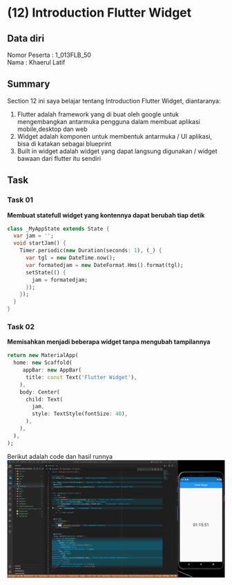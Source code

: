 # (12) Introduction Flutter Widget
## Data diri 
Nomor Peserta  : 1_013FLB_50  <br />
Nama : Khaerul Latif

## Summary 
Section 12 ini saya belajar tentang Introduction Flutter Widget, diantaranya:
1. Flutter adalah framework yang di buat oleh google untuk mengembangkan antarmuka pengguna dalam membuat aplikasi mobile,desktop dan web
2. Widget adalah komponen untuk membentuk antarmuka / UI aplikasi, bisa di katakan sebagai blueprint 
3. Built in widget adalah widget yang dapat langsung digunakan / widget bawaan dari flutter itu sendiri

## Task
### Task 01
**Membuat statefull widget yang kontennya dapat berubah tiap detik**
```dart
class _MyAppState extends State { 
  var jam = '';
  void startJam() {
    Timer.periodic(new Duration(seconds: 1), (_) {
      var tgl = new DateTime.now();
      var formatedjam = new DateFormat.Hms().format(tgl);
      setState(() {
        jam = formatedjam;
      });
    });
  }
}  
```

### Task 02
**Memisahkan menjadi beberapa widget tanpa mengubah tampilannya**
```dart
return new MaterialApp(
  home: new Scaffold(
     appBar: new AppBar(
      title: const Text('Flutter Widget'),
    ),
    body: Center(
      child: Text(
        jam,
        style: TextStyle(fontSize: 40),
      ),
    ),
  ),
);
```
Berikut adalah code dan hasil runnya
![imgTask01&Task02](12_Introduction%20Flutter%20Widget/screenshoot/Task01&Task02.png)